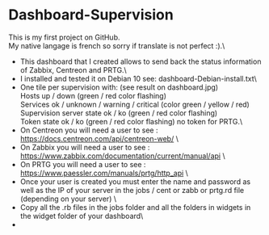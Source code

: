 # Dashboard-Supervision
This is my first project on GitHub.\
My native langage is french so sorry if translate is not perfect :).\
- This dashboard that I created allows to send back the status information of Zabbix, Centreon and PRTG.\
- I installed and tested it on Debian 10 see: dashboard-Debian-install.txt\
- One tile per supervision with: (see result on dashboard.jpg)\
Hosts up / down (green / red color flashing)\
Services ok / unknown / warning / critical (color green / yellow / red)\
Supervision server state ok / ko (green / red color flashing)\
Token state ok / ko (green / red color flashing) no token for PRTG.\
- On Centreon you will need a user to see : https://docs.centreon.com/api/centreon-web/ \
- On Zabbix you will need a user to see : https://www.zabbix.com/documentation/current/manual/api \
- On PRTG you will need a user to see : https://www.paessler.com/manuals/prtg/http_api \
- Once your user is created you must enter the name and password as well as the IP of your server in the jobs / cent or zabb or prtg.rd file (depending on your server) \
- Copy all the .rb files in the jobs folder and all the folders in widgets in the widget folder of your dashboard\
- 
